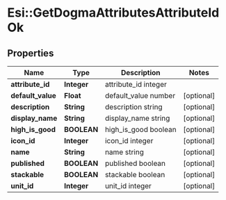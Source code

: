 # Esi::GetDogmaAttributesAttributeIdOk

## Properties
Name | Type | Description | Notes
------------ | ------------- | ------------- | -------------
**attribute_id** | **Integer** | attribute_id integer | 
**default_value** | **Float** | default_value number | [optional] 
**description** | **String** | description string | [optional] 
**display_name** | **String** | display_name string | [optional] 
**high_is_good** | **BOOLEAN** | high_is_good boolean | [optional] 
**icon_id** | **Integer** | icon_id integer | [optional] 
**name** | **String** | name string | [optional] 
**published** | **BOOLEAN** | published boolean | [optional] 
**stackable** | **BOOLEAN** | stackable boolean | [optional] 
**unit_id** | **Integer** | unit_id integer | [optional] 


